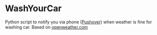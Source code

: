 # WashYourCar
Python script to notify you via phone ([Pushover](https://pushover.net/)) when weather is fine for washing car. Based on [openweather.com](https://openweathermap.org)



